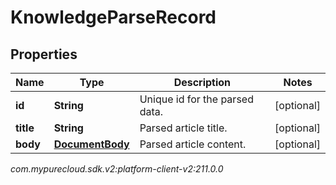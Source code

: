 # KnowledgeParseRecord


## Properties

| Name | Type | Description | Notes |
| ------------ | ------------- | ------------- | ------------- |
| **id** | **String** | Unique id for the parsed data. |  [optional] |
| **title** | **String** | Parsed article title. |  [optional] |
| **body** | [**DocumentBody**](DocumentBody) | Parsed article content. |  [optional] |




_com.mypurecloud.sdk.v2:platform-client-v2:211.0.0_
